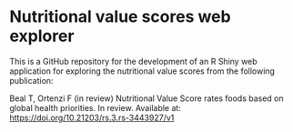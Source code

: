 # Nutritional value scores web explorer

This is a GitHub repository for the development of an R Shiny web application for exploring the nutritional value scores from the following publication:

Beal T, Ortenzi F (in review) Nutritional Value Score rates foods based on global health priorities. In review. Available at: https://doi.org/10.21203/rs.3.rs-3443927/v1
